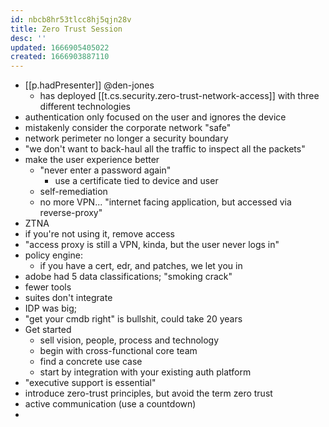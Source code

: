 ```yaml
---
id: nbcb8hr53tlcc8hj5qjn28v
title: Zero Trust Session
desc: ''
updated: 1666905405022
created: 1666903887110
---
```


- [[p.hadPresenter]] @den-jones
  - has deployed [[t.cs.security.zero-trust-network-access]] with three different technologies
- authentication only focused on the user and ignores the device
- mistakenly consider the corporate network "safe"
- network perimeter no longer a security boundary
- "we don't want to back-haul all the traffic to inspect all the packets"
- make the user experience better
  - "never enter a password again"
    - use a certificate tied to device and user
  - self-remediation
  - no more VPN... "internet facing application, but accessed via reverse-proxy"
- ZTNA
- if you're not using it, remove access
- "access proxy is still a VPN, kinda, but the user never logs in"
- policy engine:
  - if you have a cert, edr, and patches, we let you in
- adobe had 5 data classifications; "smoking crack"
- fewer tools
- suites don't integrate
- IDP was big; 
- "get your cmdb right" is bullshit, could take 20 years
- Get started
  - sell vision, people, process and technology
  - begin with cross-functional core team
  - find a concrete use case
  - start by integration with your existing auth platform
- "executive support is essential"
- introduce zero-trust principles, but avoid the term zero trust
- active communication (use a countdown)
- 